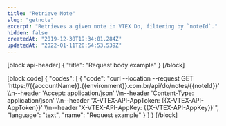 ```yaml
---
title: "Retrieve Note"
slug: "getnote"
excerpt: "Retrieves a given note in VTEX Do, filtering by `noteId`."
hidden: false
createdAt: "2019-12-30T19:34:01.284Z"
updatedAt: "2022-01-11T20:54:53.539Z"
---
```

[block:api-header]
{
  "title": "Request body example"
}
[/block]

[block:code]
{
  "codes": [
    {
      "code": "curl --location --request GET 'https://{{accountName}}.{{environment}}.com.br/api/do/notes/{{noteId}}' \\\n--header 'Accept: application/json' \\\n--header 'Content-Type: application/json' \\\n--header 'X-VTEX-API-AppToken: {{X-VTEX-API-AppToken}}' \\\n--header 'X-VTEX-API-AppKey: {{X-VTEX-API-AppKey}}'",
      "language": "text",
      "name": "Request example"
    }
  ]
}
[/block]